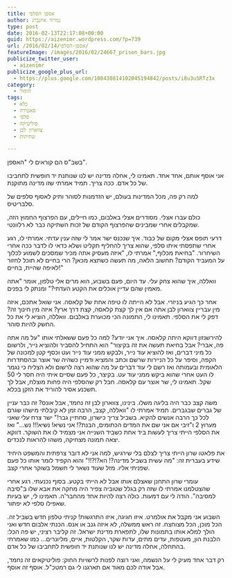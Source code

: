 ```yaml
---
title: אספן הסלפי
author: נמרוד איזנברג
type: post
date: 2016-02-13T22:17:08+00:00
guid: https://aizenimr.wordpress.com/?p=739
url: /2016/02/14/אספן-הסלפי/
featureImage: /images/2016/02/24667_prison_bars.jpg
publicize_twitter_user:
  - aizenimr
publicize_google_plus_url:
  - https://plus.google.com/108430814102045194842/posts/i8u3uSRTz3x
category:
  - הומור
tags:
  - כלא
  - סאטירה
  - סלפי
  - פוליטיקה
  - צווארון לבן
  - שחיתות

---
```

בשב"ס הם קוראים לי "האספן".

אני אוסף אותם, אחד אחד. תאמינו לי, אחלה מדינה יש לנו שנותנת יד חופשית לתחביבו של כל אדם. ככה צריך. תמיד אמרתי שזו מדינה מתוקנת.

למה רק פה, מכל המדינות בעולם, יש הזדמנות לסוהר ותיק לאסוף סלפים של סלבריטיס.

כולם עברו אצלי. מסודרים אצלי באלבום, כמו חיילים, עם הפרצוף החמוץ הזה, שמקבלים אחרי שמבינים שהפרצוף הקודם של זכות השתיקה כבר לא רלוונטי.

דרעי תופס אצלי מקום של כבוד. איך שנכנס ישר אמר לי שזה ענין עדתי. אמרתי לו, רגע אחרי שתפסתי איתו סלפי, שהוא צריך להחליף תקליט ושלא כדאי לו לדבר ככה אחרי השיחרור. "בחיאת מכלוף," אמרתי לו, "איזה מעסיק אתה מכיר שמסכים לשמוע לכלוך על המעביד הקודם? תחשוב הלאה, מה תעשה כשתצא מכאן? הרי בחיים לא תוכל לחזור לאיפה שהיית, בחיים!"

וואללה, איך שהוא צחק עלי. עד היום, פעם בשבוע, הוא מרים אלי טלפון, אומר "אתה מאמין שהם עדיין אוכלים את הקטע העדתי?" ומנתק לי בפנים.

אחר כך הגיע בניזרי. אבל לא הייתה לו טיפה אחת של קלאסה. אני שואל אתכם, איזה מין עבריין צווארון לבן אתה אם אין לך קצת קלאסה, קצת דרך ארץ? איזה מין חינוך זה? דפק לי את הסלפי. תאמינו לי, התמונה הכי מכוערת באלבום. וואללה, הוציא לי את כל החשק להיות סוהר.

להירשנזון דווקא היתה קלאסה. איך אני יודע? למה כל פעם ששאלתי אותו "על מה אתה פה, אברי? אבל בחיאת תעשה את זה בקיצור" הוא התחיל להסביר ולהוציא נייר, ולרשום כל מיני דברים, ואז להוציא עוד נייר, ולבקש ממני עוד נייר ועט וכסף קטן למכונה של הקפה, וסיפר על כל הניירות שרשם וכתב והמציא ודמיין כשהיה שר אוצר ובהסתדרות הלאומית ובעמותה ואז רשם לי עוד דברים על מה שהוא רצה לרשום ולא הצליח כי נגמר לו העט אחרי שהוא ביקש ממני עוד עט. בקיצר, כל פעם שסיים איתי היה חסר לי 50 שקל. תאמינו לי, שר אוצר עם קלאסה. חבל רק שהסלפי היה פחות מוצלח, אבל לך תשכנע אסיר להוריד את הזקן בכלא.

משה קצב כבר היה בליגה משלו. בינינו, צווארון לבן זה נחמד, אבל אונס? זה כבר עניין של גברים שבגברים. תמיד אמרתי לו "וואללה, קצב, הרבה זמן לא קיבלתי מישהו שגרם לכל כך הרבה אנשים להקיא. בשביל צריך כישרון, סחתיין גבר!" ישר צרח עלי שאני מערוץ 2 ו"זיבי אם אני שם את המדים הכתומים, הבנת?! אני נשיא! נשיא!!! נש&#8230;" ואז את הסלפי הייתי צריך לעשות ביד אחת כשביד השנייה אני מצמיד לו את השוקר. דווקא יצאה תמונה מצחיקה, משהו להראות לנכדים.

את פלאטו שרון הייתי צריך לצלם בלי שירגיש, למה אני לא דובר צרפתית והמשפט היחיד שידע בעברית זה: "מה עשית בשביל מדינה?! הא?!?!!" והוא הקפיד לומר אותו כל פעם שפניתי אליו. מזל שעוד נשאר לי חשמל בשוקר אחרי קצב.

עומרי שרון התחנן שאצלם אותו אבל לא הייתי בקטע. בסוף נכנעתי. רגע אחרי שהצטלמנו אמרתי לו שזה רק בגלל שטוביה צפיר היה מחקה את אבא שלו ב"סיבה למסיבה". הודה לי עם דמעות. כולה רצה להיות אחד מהחבר'ה. תאמינו לי, יש בעיות שאפילו סלפי לא יפתור.

השבוע אני מקבל את אולמרט. איזו חגיגה, איזו התרגשות! קניתי טלפון חדש בשביל זה. הכל מוכן, הכל מצוחצח. זה ראש ממשלה, לא איזה גנב או אנס. הכנתי אלבום חדש ואני הולך למלא אותו בתמונות שלו, לתפארת מדינת ישראל. זה קליבר רציני, יש פה הכל: הלבנת הון, מעטפות, עדים מתים, עדות שקר, הקלטות, איים, מליונרים&#8230; כמו שאמרתי בהתחלה, אחלה מדינה יש לנו שנותנת יד חופשית לתחביבו של כל אדם.

רק דבר אחד מעיק לי על הנשמה, ואני רוצה לפנות לרשויות החוק: פוליטיקאים זה נחמד, אבל אודה לכם מאוד אם תארגנו לי גם רמטכ"ל. אוסף זה אוסף.